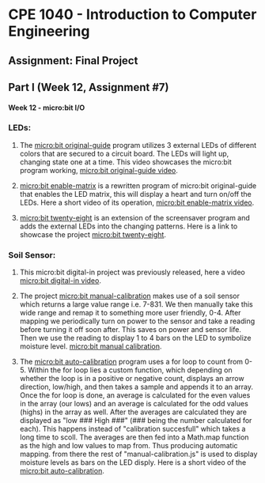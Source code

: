 # CPE 1040 - Introduction to Computer Engineering

 

## Assignment: Final Project

 

## Part I (Week 12, Assignment #7)

 

#### Week 12 - micro:bit I/O

 

### LEDs:

 

   1. The [micro:bit original-guide](original-guide.js) program utilizes  3 external LEDs of different colors that are secured  to a circuit board. The LEDs will light up, changing state one at a time. This video showcases the micro:bit program working, [micro:bit original-guide video](https://www.youtube.com/watch?v=UwvZo6rz1pk&feature=youtu.be).
   
   2. [micro:bit enable-matrix](enable-matrix.js) is a rewritten program of micro:bit original-guide that enables the LED matrix, this will display a heart and turn on/off the LEDs. Here a short video of its operation, [micro:bit enable-matrix video](http://imgur.com/gallery/ohaQHvc).
   
   3. [micro:bit twenty-eight](twenty-eight.js) is an extension of the screensaver program and adds the external LEDs into the changing patterns. Here is a link to showcase the project [micro:bit twenty-eight](http://imgur.com/gallery/VqaPnSS).
   
### Soil Sensor:

 

   1. This micro:bit digital-in project was previously released, here a video [micro:bit digital-in video](https://imgur.com/gallery/0Vkbxuh).
   
   2.  The project [micro:bit manual-calibration](manual-calibration.js) makes use of a soil sensor which returns a large value range i.e. 7-831. We then manually take this wide range and remap it to something more user friendly, 0-4. After mapping we periodically turn on power to the sensor and take a reading before turning it off soon after. This saves on power and sensor life. Then we use the reading to display 1 to 4 bars on the LED to symbolize moisture level.  [micro:bit manual calibration](http://imgur.com/gallery/gVGtsxj).
   
   3. The [micro:bit auto-calibration](auto-calibration.js) program uses a for loop to count from 0-5. Within the for loop lies a custom function, which depending on whether the loop is in a positive or negative count, displays an arrow direction, low/high, and then takes a sample and appends it to an array. Once the for loop is done, an average is calculated for the even values in the array (our lows) and an average is calculated for the odd values (highs) in the array as well. After the averages are calculated they are displayed as "low ### High ###" (### being the number calculated for each). This happens instead of "calibration succesfull" which takes a long time to scoll. The averages are then fed into a Math.map function as the high and low values to map from. Thus producing automatic mapping. from there the rest of "manual-calibration.js" is used to display moisture levels as bars on the LED disply. Here is a short video of the [micro:bit auto-calibration](http://imgur.com/gallery/YWcCOuL). 
